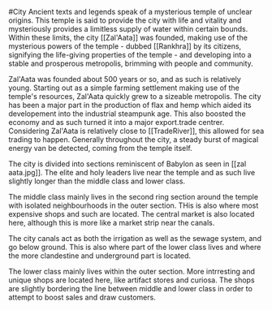 #City 
Ancient texts and legends speak of a mysterious temple of unclear origins. This temple is said to provide the city with life and vitality and mysteriously provides a limitless supply of water within certain bounds. Within these limits, the city [[Zal'Aata]] was founded, making use of the mysterious powers of the temple - dubbed [[Rankhra]] by its citizens, signifying the life-giving properties of the temple - and developing into a stable and prosperous metropolis, brimming with people and community.

Zal'Aata was founded about 500 years or so, and as such is relatively young. Starting out as a simple farming settlement making use of the temple's resources, Zal'Aata quickly grew to a sizeable metropolis. The city has been a major part in the production of flax and hemp which aided its developement into the industrial steampunk age. This also boosted the economy and as such turned it into a major export.trade centrer. Considering Zal'Aata is relatively close to [[TradeRiver]], this allowed for sea trading to happen.
Generally throughout the city, a steady burst of magical energy van be detected, coming from the temple itself.

The city is divided into sections reminiscent of Babylon as seen in [[zal aata.jpg]]. The elite and holy leaders live near the temple and as such live slightly longer than the middle class and lower class. 

The middle class mainly lives in the second ring section around the temple with isolated neighbourhoods in the outer section. THis is also where most expensive shops and such are located. The central market is also located here, although this is more like a market strip near the canals.

The city canals act as both the irrigation as well as the sewage system, and go below ground. This is also where part of the lower class lives and where the more clandestine and underground part is located.

The lower class mainly lives within the outer section. More intrresting and unique shops are located here, like artifact stores and curiosa. The shops are slightly bordering the line between middle and lower class in order to attempt to boost sales and draw customers.


